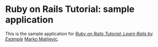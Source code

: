 # Ruby on Rails Tutorial: sample application

This is the sample application for
[*Ruby on Rails Tutorial: Learn Rails by Example*](http://railstutorial.org/)
[Marko Matijevic](http://twitter.com/elektronski).

